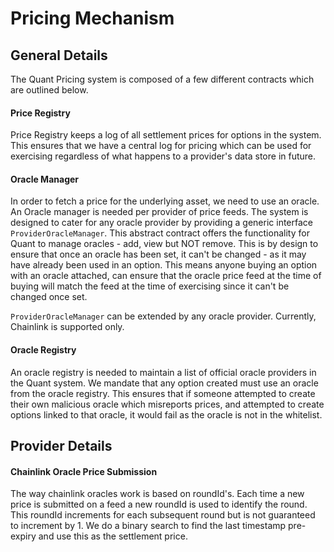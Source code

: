 # Pricing Mechanism

## General Details

The Quant Pricing system is composed of a few different contracts which are outlined below.

#### Price Registry

Price Registry keeps a log of all settlement prices for options in the system. This ensures that we have a central log for pricing which can be used for exercising regardless of what happens to a provider's data store in future.

#### Oracle Manager

In order to fetch a price for the underlying asset, we need to use an oracle. An Oracle manager is needed per provider of price feeds. The system is designed to cater for any oracle provider by providing a generic interface `ProviderOracleManager`. This abstract contract offers the functionality for Quant to manage oracles - add, view but NOT remove. This is by design to ensure that once an oracle has been set, it can't be changed - as it may have already been used in an option. This means anyone buying an option with an oracle attached, can ensure that the oracle price feed at the time of buying will match the feed at the time of exercising since it can't be changed once set.

`ProviderOracleManager` can be extended by any oracle provider. Currently, Chainlink is supported only.

#### Oracle Registry

An oracle registry is needed to maintain a list of official oracle providers in the Quant system. We mandate that any option created must use an oracle from the oracle registry. This ensures that if someone attempted to create their own malicious oracle which misreports prices, and attempted to create options linked to that oracle, it would fail as the oracle is not in the whitelist.

## Provider Details

#### Chainlink Oracle Price Submission

The way chainlink oracles work is based on roundId's. Each time a new price is submitted on a feed a new roundId is used to identify the round. This roundId increments for each subsequent round but is not guaranteed to increment by 1. We do a binary search to find the last timestamp pre-expiry and use this as the settlement price.